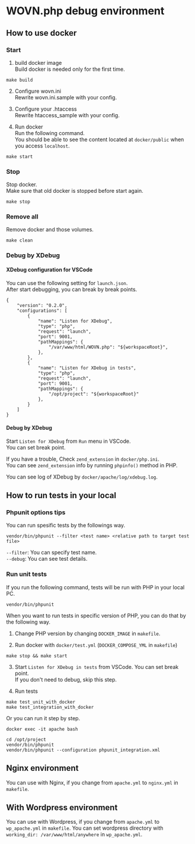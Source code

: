 # WOVN.php debug environment

## How to use docker
### Start
1. build docker image  
Build docker is needed only for the first time.
```
make build
```

2. Configure wovn.ini  
Rewrite wovn.ini.sample with your config.

3. Configure your .htaccess  
Rewrite htaccess_sample with your config.

4. Run docker  
Run the following command.  
You should be able to see the content located at `docker/public` when you access `localhost`.
```
make start
```

### Stop
Stop docker.  
Make sure that old docker is stopped before start again.
```
make stop
```

### Remove all
Remove docker and those volumes.
```
make clean
```

### Debug by XDebug
#### XDebug configuration for VSCode
You can use the following setting for `launch.json`.  
After start debugging, you can break by break points.  
```
{
    "version": "0.2.0",
    "configurations": [
        {
            "name": "Listen for XDebug",
            "type": "php",
            "request": "launch",
            "port": 9001,
            "pathMappings": {
                "/var/www/html/WOVN.php": "${workspaceRoot}",
            },
        },
        {
            "name": "Listen for XDebug in tests",
            "type": "php",
            "request": "launch",
            "port": 9001,
            "pathMappings": {
                "/opt/project": "${workspaceRoot}"
            },
        }
    ]
}
```

#### Debug by XDebug
Start `Listen for XDebug` from `Run` menu in VSCode.  
You can set break point.  

If you have a trouble, Check `zend_extension` in `docker/php.ini`.  
You can see `zend_extension` info by running `phpinfo()` method in PHP.  

You can see log of XDebug by `docker/apache/log/xdebug.log`.

## How to run tests in your local

### Phpunit options tips
You can run spesific tests by the followings way.
```
vendor/bin/phpunit --filter <test name> <relative path to target test file>
```
`--filter`: You can specify test name.  
`--debug`: You can see test details.

### Run unit tests
If you run the following command, tests will be run with PHP in your local PC.
```
vendor/bin/phpunit
```

When you want to run tests in specific version of PHP, you can do that by the following way.  
1. Change PHP version by changing `DOCKER_IMAGE` in `makefile`.

2. Run docker with `docker/test.yml` (`DOCKER_COMPOSE_YML` in `makefile`)
```
make stop && make start
```

3. Start `Listen for XDebug in tests` from VSCode.
You can set break point.  
If you don't need to debug, skip this step.

4. Run tests
```
make test_unit_with_docker
make test_integration_with_docker
```
Or you can run it step by step.
```
docker exec -it apache bash
```
```
cd /opt/project
vendor/bin/phpunit
vendor/bin/phpunit --configuration phpunit_integration.xml
```

## Nginx environment
You can use with Nginx, if you change from `apache.yml` to `nginx.yml` in `makefile`.

## With Wordpress environment
You can use with Wordpress, if you change from `apache.yml` to `wp_apache.yml` in `makefile`.
You can set wordpress directory with `working_dir: /var/www/html/anywhere` in `wp_apache.yml`.
